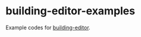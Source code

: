 # building-editor-examples

Example codes for [building-editor](https://github.com/baues/building-editor).

